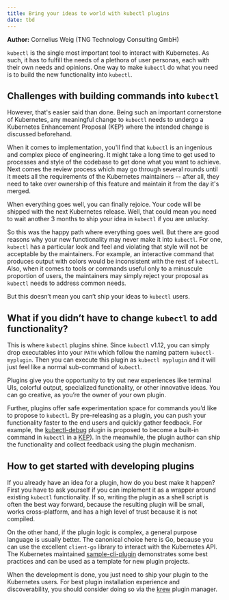 ```yaml
---
title: Bring your ideas to world with kubectl plugins
date: tbd
---
```


**Author:** Cornelius Weig (TNG Technology Consulting GmbH)

`kubectl` is the single most important tool to interact with Kubernetes. As
such, it has to fulfill the needs of a plethora of user personas, each with
their own needs and opinions. One way to make `kubectl` do what you need is to
build the new functionality into `kubectl`.


## Challenges with building commands into `kubectl`

However, that's easier said than done. Being such an important cornerstone of
Kubernetes, any meaningful change to `kubectl` needs to undergo a Kubernetes
Enhancement Proposal (KEP) where the intended change is discussed beforehand.

When it comes to implementation, you'll find that `kubectl` is an ingenious and
complex piece of engineering. It might take a long time to get used to
processes and style of the codebase to get done what you want to achieve. Next
comes the review process which may go through several rounds until it meets all
the requirements of the Kubernetes maintainers -- after all, they need to take
over ownership of this feature and maintain it from the day it's merged.

When everything goes well, you can finally rejoice. Your code will be shipped
with the next Kubernetes release. Well, that could mean you need to wait
another 3 months to ship your idea in `kubectl` if you are unlucky.

So this was the happy path where everything goes well. But there are good
reasons why your new functionality may never make it into `kubectl`. For one,
`kubectl` has a particular look and feel and violating that style will not be
acceptable by the maintainers. For example, an interactive command that
produces output with colors would be inconsistent with the rest of `kubectl`.
Also, when it comes to tools or commands useful only to a minuscule proportion
of users, the maintainers may simply reject your proposal as `kubectl` needs to
address common needs.

But this doesn’t mean you can’t ship your ideas to `kubectl` users.

## What if you didn’t have to change `kubectl` to add functionality?

This is where `kubectl` plugins shine. Since `kubectl` v1.12, you can simply
drop executables into your `PATH` which follow the naming pattern
`kubectl-myplugin`. Then you can execute this plugin as `kubectl myplugin` and
it will just feel like a normal sub-command of `kubectl`.

Plugins give you the opportunity to try out new experiences like terminal UIs,
colorful output, specialized functionality, or other innovative ideas. You can
go creative, as you’re the owner of your own plugin.

Further, plugins offer safe experimentation space for commands you’d like to
propose to `kubectl`. By pre-releasing as a plugin, you can push your
functionality faster to the end users and quickly gather feedback. For example,
the [kubectl-debug](https://github.com/verb/kubectl-debug) plugin is proposed
to become a built-in command in `kubectl` in a
[KEP](https://github.com/kubernetes/enhancements/blob/master/keps/sig-cli/20190805-kubectl-debug.md)).
In the meanwhile, the plugin author can ship the functionality and collect
feedback using the plugin mechanism.

## How to get started with developing plugins

If you already have an idea for a plugin, how do you best make it happen?
First you have to ask yourself if you can implement it as a wrapper around
existing `kubectl` functionality. If so, writing the plugin as a shell script
is often the best way forward, because the resulting plugin will be small,
works cross-platform, and has a high level of trust because it is not
compiled.

On the other hand, if the plugin logic is complex, a general purpose language
is usually better. The canonical choice here is Go, because you can use the
excellent `client-go` library to interact with the Kubernetes API. The Kubernetes
maintained [sample-cli-plugin](https://github.com/kubernetes/sample-cli-plugin)
demonstrates some best practices and can be used as a template for new plugin
projects.

When the development is done, you just need to ship your plugin to the
Kubernetes users. For best plugin installation experience and discoverability,
you should consider doing so via the
[krew](https://github.com/kubernetes-sigs/krew) plugin manager.
